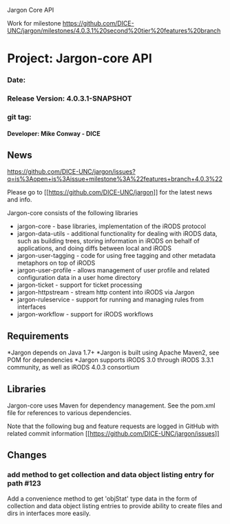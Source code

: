 
Jargon Core API

Work for milestone https://github.com/DICE-UNC/jargon/milestones/4.0.3.1%20second%20tier%20features%20branch

# Project: Jargon-core API

### Date:
### Release Version: 4.0.3.1-SNAPSHOT
### git tag: 
#### Developer: Mike Conway - DICE

## News


https://github.com/DICE-UNC/jargon/issues?q=is%3Aopen+is%3Aissue+milestone%3A%22features+branch+4.0.3%22


Please go to [[https://github.com/DICE-UNC/jargon]] for the latest news and info.

Jargon-core consists of the following libraries

* jargon-core - base libraries, implementation of the iRODS protocol
* jargon-data-utils - additional functionality for dealing with iRODS data, such as building trees, storing information in iRODS on behalf of applications, and doing diffs between local and iRODS
* jargon-user-tagging - code for using free tagging and other metadata metaphors on top of iRODS
* jargon-user-profile - allows management of user profile and related configuration data in a user home directory
* jargon-ticket - support for ticket processing
* jargon-httpstream - stream http content into iRODS via Jargon
* jargon-ruleservice - support for running and managing rules from interfaces
* jargon-workflow - support for iRODS workflows

## Requirements

*Jargon depends on Java 1.7+
*Jargon is built using Apache Maven2, see POM for dependencies
*Jargon supports iRODS 3.0 through iRODS 3.3.1 community, as well as iRODS 4.0.3 consortium

## Libraries

Jargon-core uses Maven for dependency management.  See the pom.xml file for references to various dependencies.

Note that the following bug and feature requests are logged in GitHub with related commit information [[https://github.com/DICE-UNC/jargon/issues]]

## Changes

### add method to get collection and data object listing entry for path #123

Add a convenience method to get 'objStat' type data in the form of collection and data object listing entries to provide ability to create files and dirs in interfaces more easily.


